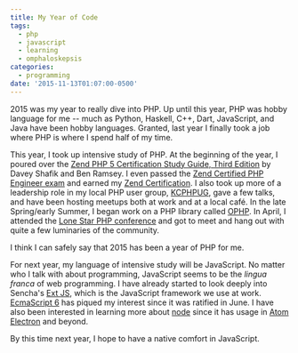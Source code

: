 ```yaml
---
title: My Year of Code
tags:
  - php
  - javascript
  - learning
  - omphaloskepsis
categories:
  - programming
date: '2015-11-13T01:07:00-0500'
---
```


2015 was my year to really dive into PHP. Up until this year, PHP was hobby language for me -- much as Python, Haskell, C++, Dart, JavaScript, and Java have been hobby languages. Granted, last year I finally took a job where PHP is where I spend half of my time.

This year, I took up intensive study of PHP. At the beginning of the year, I poured over the [Zend PHP 5 Certification Study Guide, Third Edition](http://www.phparch.com/books/zend-php-5-certification-study-guide-3rd-edition/) by Davey Shafik and Ben Ramsey. I even passed the [Zend Certified PHP Engineer exam](http://www.zend.com/en/services/certification/php-5-certification) and earned my [Zend Certification](http://www.zend.com/en/yellow-pages/ZEND027285). I also took up more of a leadership role in my local PHP user group, [KCPHPUG](http://www.meetup.com/kcphpug/), gave a few talks, and have been hosting meetups both at work and at a local café. In the late Spring/early Summer, I began work on a PHP library called [OPHP](https://github.com/ericpoe/ophp). In April, I attended the [Lone Star PHP conference](http://lonestarphp.com/) and got to meet and hang out with quite a few luminaries of the community.

I think I can safely say that 2015 has been a year of PHP for me.

For next year, my language of intensive study will be JavaScript. No matter who I talk with about programming, JavaScript seems to be the _lingua franca_ of web programming. I have already started to look deeply into Sencha's [Ext JS](https://www.sencha.com/products/extjs), which is the JavaScript framework we use at work. [EcmaScript 6](http://es6-features.org/) has piqued my interest since it was ratified in June. I have also been interested in learning more about [node](https://nodejs.org) since it has usage in [Atom Electron](http://electron.atom.io/) and beyond.

By this time next year, I hope to have a native comfort in JavaScript.
